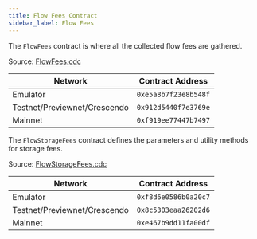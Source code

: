 ```yaml
---
title: Flow Fees Contract
sidebar_label: Flow Fees
---
```


The `FlowFees` contract is where all the collected flow fees are gathered.

Source: [FlowFees.cdc](https://github.com/onflow/flow-core-contracts/blob/master/contracts/FlowFees.cdc)

| Network                      | Contract Address     |
| ---------------------------- | -------------------- |
| Emulator                     | `0xe5a8b7f23e8b548f` |
| Testnet/Previewnet/Crescendo | `0x912d5440f7e3769e` |
| Mainnet                      | `0xf919ee77447b7497` |


The `FlowStorageFees` contract defines the parameters and utility methods for storage fees.

Source: [FlowStorageFees.cdc](https://github.com/onflow/flow-core-contracts/blob/master/contracts/FlowStorageFees.cdc)

| Network                      | Contract Address     |
| ---------------------------- | -------------------- |
| Emulator                     | `0xf8d6e0586b0a20c7` |
| Testnet/Previewnet/Crescendo | `0x8c5303eaa26202d6` |
| Mainnet                      | `0xe467b9dd11fa00df` |
